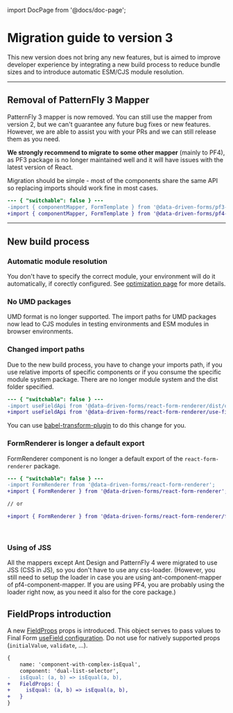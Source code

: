import DocPage from '@docs/doc-page';

<DocPage>

# Migration guide to version 3

This new version does not bring any new features, but is aimed to improve developer experience by integrating a new build process to reduce bundle sizes and to introduce automatic ESM/CJS module resolution.

---

## Removal of PatternFly 3 Mapper

PatternFly 3 mapper is now removed. You can still use the mapper from version 2, but we can't guarantee any future bug fixes or new features. However, we are able to assist you with your PRs and we can still release them as you need.

**We strongly recommend to migrate to some other mapper** (mainly to PF4), as PF3 package is no longer maintained well and it will have issues with the latest version of React.

Migration should be simple - most of the components share the same API so replacing imports should work fine in most cases.

```diff
--- { "switchable": false } ---
-import { componentMapper, FormTemplate } from '@data-driven-forms/pf3-component-mapper';
+import { componentMapper, FormTemplate } from '@data-driven-forms/pf4-component-mapper';
```

---

## New build process

### Automatic module resolution

You don't have to specify the correct module, your environment will do it automatically, if corectly configured. See [optimization page](/optimization)  for more details.

### No UMD packages

UMD format is no longer supported. The import paths for UMD packages now lead to CJS modules in testing environments and ESM modules in browser environments.

### Changed import paths

Due to the new build process, you have to change your imports path, if you use relative imports of specific components or if you consume the specific module system package. There are no longer module system and the dist folder specified.

```diff
--- { "switchable": false } ---
-import useFieldApi from '@data-driven-forms/react-form-renderer/dist/cjs/use-field-api';;
+import useFieldApi from '@data-driven-forms/react-form-renderer/use-field-api';
```

You can use [babel-transform-plugin](/optimization#transformingimportsinbabel) to do this change for you.

### FormRenderer is longer a default export

FormRenderer component is no longer a default export of the `react-form-renderer` package.

```diff
--- { "switchable": false } ---
-import FormRenderer from '@data-driven-forms/react-form-renderer';
+import { FormRenderer } from '@data-driven-forms/react-form-renderer';

// or

+import { FormRenderer } from '@data-driven-forms/react-form-renderer/form-renderer';
```

<br />

### Using of JSS

All the mappers except Ant Design and PatternFly 4 were migrated to use JSS (CSS in JS), so you don't have to use any css-loader. (However, you still need to setup the loader in case you are using ant-component-mapper of pf4-component-mapper. If you are using PF4, you are probably using the loader right now, as you need it also for the core package.)

## FieldProps introduction

A new [FieldProps](/schema/introduction#fieldprops) props is introduced. This object serves to pass values to Final Form [useField configuration](https://final-form.org/docs/react-final-form/types/FieldProps). Do not use for natively supported props (`initialValue`, `validate`, ...).

```diff
{
    name: 'component-with-complex-isEqual',
    component: 'dual-list-selector',
-   isEqual: (a, b) => isEqual(a, b),
+   FieldProps: {
+     isEqual: (a, b) => isEqual(a, b),
+   }
}
```

</DocPage>